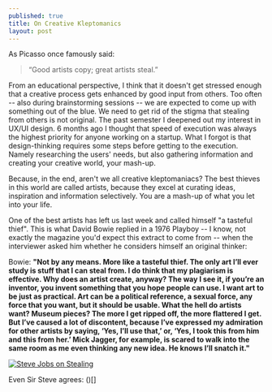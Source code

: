 ```yaml
---
published: true
title: On Creative Kleptomanics
layout: post
---
```

As Picasso once famously said: 

> “Good artists copy; great artists steal.”

From an educational perspective, I think that it doesn't get stressed enough that a creative process gets enhanced by good input from others. Too often -- also during brainstorming sessions -- we are expected to come up with something out of the blue. We need to get rid of the stigma that stealing from others is not original. The past semester I deepened out my interest in UX/UI design. 6 months ago I thought that speed of execution was always the highest priority for anyone working on a startup. What I forgot is that design-thinking requires some steps before getting to the execution. Namely researching the users' needs, but also gathering information and creating your creative world, your mash-up.

Because, in the end, aren't we all creative kleptomaniacs? The best thieves in this world are called artists, because they excel at curating ideas, inspiration and information selectively. You are a mash-up of what you let into your life. 

One of the best artists has left us last week and called himself "a tasteful thief". This is what David Bowie replied in a 1976 Playboy -- I know, not exactly the magazine you'd expect this extract to come from -- when the interviewer asked him whether he considers himself an original thinker:

Bowie: **"Not by any means. More like a tasteful thief. The only art I’ll ever study is stuff that I can steal from. I do think that my plagiarism is effective. Why does an artist create, anyway? The way I see it, if you’re an inventor, you invent something that you hope people can use. I want art to be just as practical. Art can be a political reference, a sexual force, any force that you want, but it should be usable. What the hell do artists want? Museum pieces? The more I get ripped off, the more flattered I get. But I’ve caused a lot of discontent, because I’ve expressed my admiration for other artists by saying, ‘Yes, I’ll use that,’ or, ‘Yes, I took this from him and this from her.’ Mick Jagger, for example, is scared to walk into the same room as me even thinking any new idea. He knows I’ll snatch it."**

[![Steve Jobs on Stealing](https://i.ytimg.com/vi/CW0DUg63lqU/hqdefault.jpg)](https://www.youtube.com/watch?v=CW0DUg63lqU)

Even Sir Steve agrees: ()[]